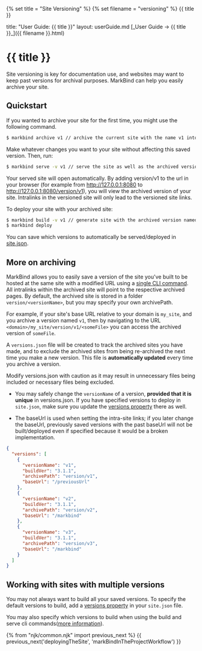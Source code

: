 {% set title = "Site Versioning" %}
{% set filename = "versioning" %}
<span id="title" class="d-none">{{ title }}</span>

<frontmatter>
  title: "User Guide: {{ title }}"
  layout: userGuide.md
</frontmatter>

<span id="link" class="d-none">
<md>[_User Guide → {{ title }}_]({{ filename }}.html)</md>
</span>

# {{ title }}

<div class="lead" id="overview">

Site versioning is key for documentation use, and websites may want to keep past versions for archival purposes. MarkBind can help you easily archive your site.
</div>

## Quickstart

If you wanted to archive your site for the first time, you might use the following command.

  ```bash
  $ markbind archive v1 // archive the current site with the name v1 into the folder version/v1
  ```

Make whatever changes you want to your site without affecting this saved version. Then, run:

  ```bash
  $ markbind serve -v v1 // serve the site as well as the archived version named v1
  ```

Your served site will open automatically. By adding version/v1 to the url in your browser (for example from http://127.0.0.1:8080 to http://127.0.0.1:8080/version/v1), you will view the archived version of your site. Intralinks in the versioned site will only lead to the versioned site links. 

To deploy your site with your archived site:

  ```bash
  $ markbind build -v v1 // generate site with the archived version named v1
  $ markbind deploy
  ```

You can save which versions to automatically be served/deployed in [site.json](siteJsonFile.md#versions).

## More on archiving

MarkBind allows you to easily save a version of the site you've built to be hosted at the same site with a modified URL using a [single CLI command](cliCommands.md#archive-command). All intralinks within the archived site will point to the respective archived pages. By default, the archived site is stored in a folder `version/<versionName>`, but you may specify your own archivePath.

For example, if your site's base URL relative to your domain is `my_site`, and you archive a version named `v1`, then by navigating to the URL `<domain>/my_site/version/v1/<someFile>` you can access the archived version of `someFile`.

A `versions.json` file will be created to track the archived sites you have made, and to exclude the archived sites from being re-archived the next time you make a new version. This file is **automatically updated** every time you archive a version.

<box type="warning">

Modify versions.json with caution as it may result in unnecessary files being included or necessary files being excluded.

* You may safely change the `versionName` of a version, **provided that it is unique** in versions.json. If you have specified versions to deploy in `site.json`, make sure you update the [versions property](siteJsonFile.md#versions) there as well.

* The baseUrl is used when setting the intra-site links; if you later change the baseUrl, previously saved versions with the past baseUrl will not be built/deployed even if specified because it would be a broken implementation.

</box>

```json {heading="Example of a versions.json file"}
{
  "versions": [
    {
      "versionName": "v1",
      "buildVer": "3.1.1",
      "archivePath": "version/v1",
      "baseUrl": "/previousUrl"
    },
    {
      "versionName": "v2",
      "buildVer": "3.1.1",
      "archivePath": "version/v2",
      "baseUrl": "/markbind"
    },
    {
      "versionName": "v3",
      "buildVer": "3.1.1",
      "archivePath": "version/v3",
      "baseUrl": "/markbind"
    }
  ]
}

```

<include src="cliCommands.md#archiveWarning" />

## Working with sites with multiple versions

You may not always want to build all your saved versions. To specify the default versions to build, add a [versions property](siteJsonFile.md#versions) in your `site.json` file.

You may also specify which versions to build when using the build and serve cli commands([more information](cliCommands.md)).

{% from "njk/common.njk" import previous_next %}
{{ previous_next('deployingTheSite', 'markBindInTheProjectWorkflow') }}

